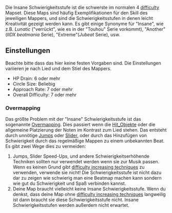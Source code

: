 Die Insane Schwierigkeitsstufe ist die schwerste im normalen 4 [difficulty](difficulty) Mapset. Diese Maps sind häufig Ex­em­p­li­fi­ka­ti­onen für den Skill des jeweiligen Mappers, und sind die Schwierigkeitsstufen in denen leicht Kreativität gezeigt werden kann. Es gibt einige Synonyme für "Insane", wie z.B. *Lunatic* ("verrückt", wie es in der "Touhou" Serie vorkommt), "Another"(*IIDX beatmania* Serie), "Extreme"(*Jubeat* Serie), usw.

Einstellungen
-------------

Beachte bitte dass das hier keine festen Vorgaben sind. Die Einstellungen va­ri­ie­ren je nach Lied und dem Stiel des Mappers.

-   HP Drain: 6 oder mehr
-   Circle Size: Beliebig
-   Approach Rate: 7 oder mehr
-   Overall Difficulty: 7 oder mehr

### Overmapping

Das größte Problem mit der "Insane" Schwierigkeitsstufe ist das sogenannte [Overmapping](Overmapping). Dies passiert wenn die [Hit\_Objekte](Hit_Objekte) oder die allgemeine Platzierung der Noten im Kontrast zum Lied stehen. Das entsteht durch unnötige [Jumps](Jumps) oder [Slider](Slider), oder durch das Hinzufügen von Schwierigkeit durch das regelmäßige Mappen zu einem unbekannten Beat. Es gibt zwei Wege dies zu vermeiden:

1.  Jumps, Slider Speed-Ups, und andere Schwierigkeitserhöhende Techniken sollten nur verwendet werden wenn sie zur Musik passen. Wenn es keinen Grund gibt [difficulty increasing techniques](Mapping_techniques#Difficulty_Increasing_Techniques) zu verwenden, verwende sie nicht! Die Schwierigkeitsstufe ist nicht dazu dar zu zeigen wie schwierig man eine Beatmap machen kann sondern wie gut du Schwierigkeit und Spaß verbinden kannst.
2.  Deine Map braucht vielleicht keine Insane Schwierigkeitsstufe. Wenn du denkst, dass deine Map ohne [difficulty increasing techniques](Mapping_techniques#Difficulty_Increasing_Techniques) langweilig ist dann braucht sie diese Schwierigkeitsstufe nicht. Insane Schwierigkeitsstufen werden außerdem nicht erwartet.
